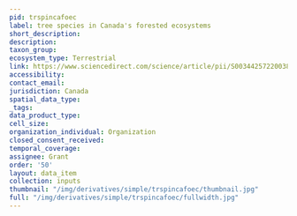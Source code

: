 ```yaml
---
pid: trspincafoec
label: tree species in Canada's forested ecosystems
short_description: 
description: 
taxon_group: 
ecosystem_type: Terrestrial
link: https://www.sciencedirect.com/science/article/pii/S0034425722003820
accessibility: 
contact_email: 
jurisdiction: Canada
spatial_data_type: 
_tags: 
data_product_type: 
cell_size: 
organization_individual: Organization
closed_consent_received: 
temporal_coverage: 
assignee: Grant
order: '50'
layout: data_item
collection: inputs
thumbnail: "/img/derivatives/simple/trspincafoec/thumbnail.jpg"
full: "/img/derivatives/simple/trspincafoec/fullwidth.jpg"
---
```

